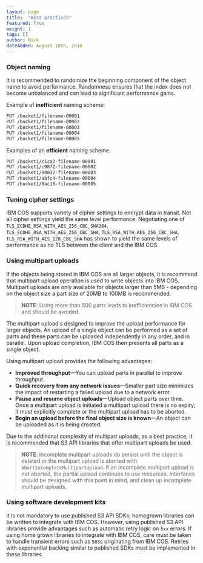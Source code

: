 ```yaml
---
layout: page
title:  "Best practices"
featured: True
weight: 1
tags: []
author: Nick
dateAdded: August 18th, 2016
---
```


### Object naming
It is recommended to randomize the beginning component of the object name to avoid performance.  Randomness ensures that the index does not become unbalanced and can lead to significant performance gains.  

Example of **inefficient** naming scheme:

```bash
PUT /bucket1/filename-00001
PUT /bucket1/filename-00002
PUT /bucket1/filename-00003
PUT /bucket1/filename-00004
PUT /bucket1/filename-00005
```

Examples of an **efficient** naming scheme:

```bash
PUT /bucket1/c1ca2-filename-00001
PUT /bucket1/c9872-filename-00002
PUT /bucket1/98837-filename-00003
PUT /bucket1/abfc4-filename-00004
PUT /bucket1/9ac18-filename-00005
```

### Tuning cipher settings
IBM COS supports variety of cipher settings to encrypt data in transit. Not all cipher settings yield the same level performance. Negotiating one of `TLS_ECDHE_RSA_WITH_AES_256_CBC_SHA384`, `TLS_ECDHE_RSA_WITH_AES_256_CBC_SHA`, `TLS_RSA_WITH_AES_256_CBC_SHA`, `TLS_RSA_WITH_AES_128_CBC_SHA` has shown to yield the same levels of performance as no TLS between the client and the IBM COS.

### Using multipart uploads
If the objects being stored in IBM COS are all larger objects, it is recommend that multipart upload operation is used to write objects into IBM COS.  Multipart uploads are only available for objects larger than 5MB - depending on the object size a part size of 20MB to 100MB is recommended. 

>**NOTE**: Using more than 500 parts leads to inefficiencies in IBM COS and should be avoided.

The multipart upload s designed to improve the upload performance for larger objects.  An upload of a single object can be performed as a set of parts and these parts can be uploaded independently in any order, and in parallel.  Upon upload completion, IBM COS then presents all parts as a single object.

Using multipart upload provides the following advantages:

* **Improved throughput**—You can upload parts in parallel to improve throughput. 
* **Quick recovery from any network issues**—Smaller part size minimizes the impact of restarting a failed upload due to a network error. 
* **Pause and resume object uploads**—Upload object parts over time. Once a multipart upload is initiated a multipart upload there is no expiry; it must explicitly complete or the multipart upload has to be aborted.
* **Begin an upload before the final object size is known**—An object can be uploaded as it is being created.

Due to the additional complexity of multipart uploads, as a best practice; it is recommended that S3 API libraries that offer multipart uploads be used. 

>**NOTE**: Incomplete multipart uploads do persist until the object is deleted or the multipart upload is aborted with `AbortIncompleteMultipartUpload`. If an incomplete multipart upload is not aborted, the partial upload continues to use resources.  Interfaces should be designed with this point in mind, and clean up incomplete multipart uploads.  

### Using software development kits

It is not mandatory to use published S3 API SDKs; homegrown libraries can be written to integrate with IBM COS. However, using published S3 API libraries provide advantages such as automatic retry logic on `5xx` errors. If using home grown libraries to integrate with IBM COS, care must be taken to handle transient errors such as `503`s originating from IBM COS. Retries with exponential backing similar to published SDKs must be implemented in these libraries.

